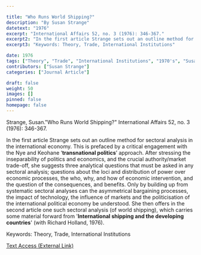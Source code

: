 ```yaml
---

title: "Who Runs World Shipping?"
description: "By Susan Strange"
datetext: "1976"
excerpt: "International Affairs 52, no. 3 (1976): 346-367."
excerpt2: "In the first article Strange sets out an outline method for sectoral analysis in the international economy. This is prefaced by a critical engagement with the Nye and Keohane ‘transnational politics’ approach. After stressing the inseparability of politics and economics, and the crucial authority/market trade-off, she suggests three analytical questions that must be asked in any sectoral analysis; questions about the loci and distribution of power over economic processes, the who, why, and how of economic intervention, and the question of the consequences, and benefits. Only by building up from systematic sectoral analyses can the asymmetrical bargaining processes, the impact of technology, the influence of markets and the politicisation of the international political economy be understood. She then offers in the second article one such sectoral analysis (of world shipping), which carries some material forward from 'International shipping and the developing countries' (with Richard Holland, 1976)."
excerpt3: "Keywords: Theory, Trade, International Institutions"

date: 1976
tags: ["Theory", "Trade", "International Institutions", "1970's", "Susan Strange"]
contributors: ["Susan Strange"]
categories: ["Journal Article"]

draft: false
weight: 50
images: []
pinned: false
homepage: false
---
```


Strange, Susan."Who Runs World Shipping?" International Affairs 52, no. 3 (1976): 346-367.

In the first article Strange sets out an outline method for sectoral analysis in the international economy. This is prefaced by a critical engagement with the Nye and Keohane ‘<b>transnational politics</b>’ approach. After stressing the inseparability of politics and economics, and the crucial authority/market trade-off, she suggests three analytical questions that must be asked in any sectoral analysis; questions about the loci and distribution of power over economic processes, the who, why, and how of economic intervention, and the question of the consequences, and benefits. Only by building up from systematic sectoral analyses can the asymmetrical bargaining processes, the impact of technology, the influence of markets and the politicisation of the international political economy be understood. She then offers in the second article one such sectoral analysis (of world shipping), which carries some material forward from '<b>International shipping and the developing countries</b>' (with Richard Holland, 1976).

Keywords: Theory, Trade, International Institutions

[Text Access (External Link)](https://doi.org/10.2307/2616550)
